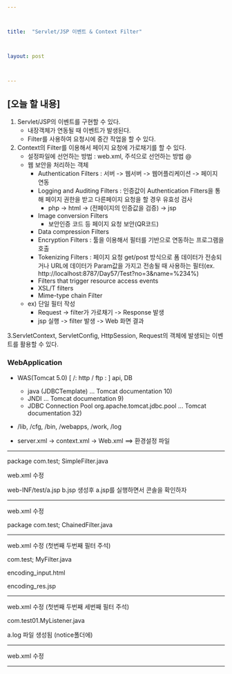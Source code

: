 ```yaml
---



title:  "Servlet/JSP 이벤트 & Context Filter"



layout: post



---
```



## [오늘 할 내용]
1. Servlet/JSP의 이벤트를 구현할 수 있다.
	- 내장객체가 연동될 때 이벤트가 발생된다.
	- Filter를 사용하여 요청시에 중간 작업을 할 수 있다.
2. Context의 Filter를 이용해서 페이지 요청에 가로채기를 할 수 있다.
	- 설정파일에 선언하는 방법 : web.xml, 주석으로 선언하는 방법 @
	- 웹 보안을 처리하는 객체
		- Authentication Filters : 서버 -> 웹서버 -> 웹어플리케이션 -> 페이지 연동
		- Logging and Auditing Filters : 인증값이 Authentication Filters을 통해 페이지 권한을 받고 다른페이지 요청을 할 경우 유효성 검사
			- php -> html -> (전페이지의 인증값을 검증) -> jsp
		- Image conversion Filters
			- 보안인증 코드 등 페이지 요청 보안(QR코드)
		- Data compression Filters
		- Encryption Filters : 툴을 이용해서 필터를 기반으로 연동하는 프로그램을 호출
		- Tokenizing Filters : 페이지 요청 get/post 방식으로 폼 데이터가 전송되거나 URL에 데이터가 Param값을 가지고 전송될 때 사용하는 필터(ex. http://localhost:8787/Day57/Test?no=3&name=%234%)
		- Filters that trigger resource access events
		- XSL/T filters
		- Mime-type chain Filter
	- ex) 단일 필터 작성
		- Request -> filter가 가로채기 -> Response 발생
		- jsp 실행 -> filter 발생 -> Web 화면 결과

3.ServletContext, ServletConfig, HttpSession, Request의 객체에 발생되는 이벤트를 활용할 수 있다.

### WebApplication
- WAS(Tomcat 5.0) [ /: http   / ftp : ] api, DB
    - java (JDBCTemplate) ... Tomcat documentation 10)
    - JNDI ... Tomcat documentation 9)
    - JDBC Connection Pool org.apache.tomcat.jdbc.pool ... Tomcat documentation 32)

- /lib, /cfg, /bin, /webapps, /work, /log
- server.xml -> context.xml -> Web.xml ==> 환경설정 파일

***

package com.test; SimpleFilter.java

web.xml 수정 <!-- 첫번째 필터 선언 -->

web-INF/test/a.jsp
b.jsp 생성후 a.jsp를 실행하면서 콘솔을 확인하자

***


web.xml 수정 <!-- 두번째 필터 선언 -->

package com.test; ChainedFilter.java

***


web.xml 수정 <!-- 세번째 필터 선언 -->(첫번째 두번째 필터 주석)

com.test; MyFilter.java

encoding_input.html

encoding_res.jsp

***
web.xml 수정 <!-- 네번째 필터 선언 -->(첫번째 두번째  세번째 필터 주석)

com.test01.MyListener.java

a.log 파일 생성됨 (notice폴더에)

***

web.xml 수정

***











